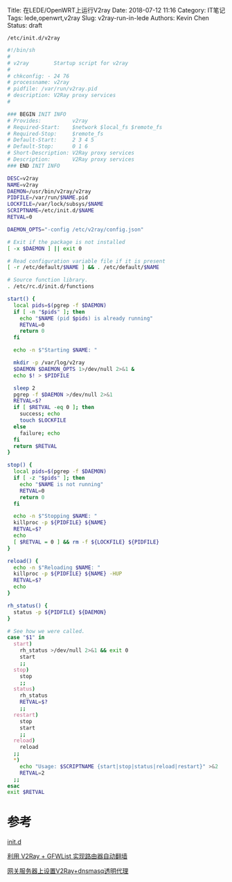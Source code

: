 Title: 在LEDE/OpenWRT上运行V2ray
Date: 2018-07-12 11:16
Category: IT笔记
Tags: lede,openwrt,v2ray
Slug: v2ray-run-in-lede
Authors: Kevin Chen
Status: draft







`/etc/init.d/v2ray`

```bash
#!/bin/sh
#
# v2ray        Startup script for v2ray
#
# chkconfig: - 24 76
# processname: v2ray
# pidfile: /var/run/v2ray.pid
# description: V2Ray proxy services
#

### BEGIN INIT INFO
# Provides:          v2ray
# Required-Start:    $network $local_fs $remote_fs
# Required-Stop:     $remote_fs
# Default-Start:     2 3 4 5
# Default-Stop:      0 1 6
# Short-Description: V2Ray proxy services
# Description:       V2Ray proxy services
### END INIT INFO

DESC=v2ray
NAME=v2ray
DAEMON=/usr/bin/v2ray/v2ray
PIDFILE=/var/run/$NAME.pid
LOCKFILE=/var/lock/subsys/$NAME
SCRIPTNAME=/etc/init.d/$NAME
RETVAL=0

DAEMON_OPTS="-config /etc/v2ray/config.json"

# Exit if the package is not installed
[ -x $DAEMON ] || exit 0

# Read configuration variable file if it is present
[ -r /etc/default/$NAME ] && . /etc/default/$NAME

# Source function library.
. /etc/rc.d/init.d/functions

start() {
  local pids=$(pgrep -f $DAEMON)
  if [ -n "$pids" ]; then
    echo "$NAME (pid $pids) is already running"
    RETVAL=0
    return 0
  fi

  echo -n $"Starting $NAME: "

  mkdir -p /var/log/v2ray
  $DAEMON $DAEMON_OPTS 1>/dev/null 2>&1 &
  echo $! > $PIDFILE

  sleep 2
  pgrep -f $DAEMON >/dev/null 2>&1
  RETVAL=$?
  if [ $RETVAL -eq 0 ]; then
    success; echo
    touch $LOCKFILE
  else
    failure; echo
  fi
  return $RETVAL
}

stop() {
  local pids=$(pgrep -f $DAEMON)
  if [ -z "$pids" ]; then
    echo "$NAME is not running"
    RETVAL=0
    return 0
  fi

  echo -n $"Stopping $NAME: "
  killproc -p ${PIDFILE} ${NAME}
  RETVAL=$?
  echo
  [ $RETVAL = 0 ] && rm -f ${LOCKFILE} ${PIDFILE}
}

reload() {
  echo -n $"Reloading $NAME: "
  killproc -p ${PIDFILE} ${NAME} -HUP
  RETVAL=$?
  echo
}

rh_status() {
  status -p ${PIDFILE} ${DAEMON}
}

# See how we were called.
case "$1" in
  start)
    rh_status >/dev/null 2>&1 && exit 0
    start
    ;;
  stop)
    stop
    ;;
  status)
    rh_status
    RETVAL=$?
    ;;
  restart)
    stop
    start
    ;;
  reload)
    reload
  ;;
  *)
    echo "Usage: $SCRIPTNAME {start|stop|status|reload|restart}" >&2
    RETVAL=2
  ;;
esac
exit $RETVAL
```

# 参考

[init.d](https://github.com/v2ray/v2ray-core/issues/101)

[利用 V2Ray + GFWList 实现路由器自动翻墙](https://cryptopunk.me/posts/27406/)

[网关服务器上设置V2Ray+dnsmasq透明代理](https://dakai.github.io/2017/11/27/v2ray.html)

